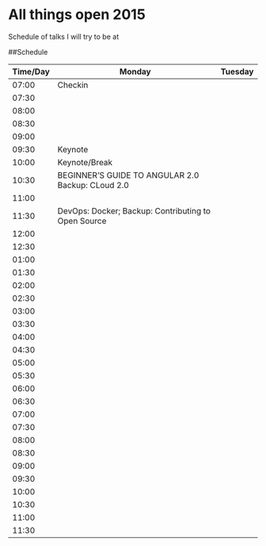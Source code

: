 # All things open 2015
Schedule of talks I will try to be at

##Schedule

Time/Day | Monday | Tuesday
--- | --- | --- 
07:00 |Checkin |
07:30 | | 
08:00 | | 
08:30 | | 
09:00 | | 
09:30 |Keynote | 
10:00 |Keynote/Break | 
10:30 |BEGINNER’S GUIDE TO ANGULAR 2.0 Backup: CLoud 2.0 | 
11:00 | | 
11:30 |DevOps: Docker; Backup: Contributing to Open Source | 
12:00 | | 
12:30 | | 
01:00 | | 
01:30 | | 
02:00 | | 
02:30 | | 
03:00 | | 
03:30 | | 
04:00 | | 
04:30 | | 
05:00 | | 
05:30 | | 
06:00 | | 
06:30 | | 
07:00 | | 
07:30 | | 
08:00 | | 
08:30 | | | |
09:00 | | | |
09:30 | | | |
10:00 | | | |
10:30 | | | |
11:00 | | | |
11:30 | | | |

